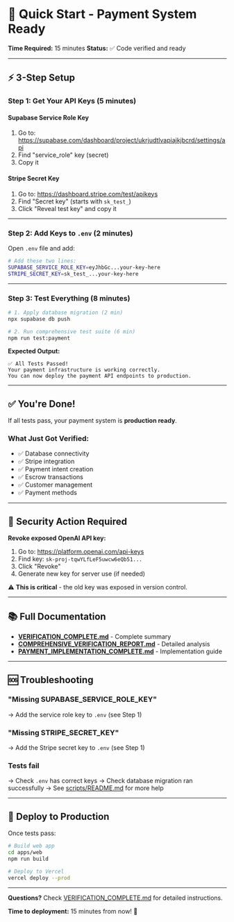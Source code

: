# 🚀 Quick Start - Payment System Ready

**Time Required:** 15 minutes
**Status:** ✅ Code verified and ready

---

## ⚡ 3-Step Setup

### Step 1: Get Your API Keys (5 minutes)

#### Supabase Service Role Key
1. Go to: https://supabase.com/dashboard/project/ukrjudtlvapiajkjbcrd/settings/api
2. Find "service_role" key (secret)
3. Copy it

#### Stripe Secret Key
1. Go to: https://dashboard.stripe.com/test/apikeys
2. Find "Secret key" (starts with `sk_test_`)
3. Click "Reveal test key" and copy it

---

### Step 2: Add Keys to `.env` (2 minutes)

Open `.env` file and add:

```bash
# Add these two lines:
SUPABASE_SERVICE_ROLE_KEY=eyJhbGc...your-key-here
STRIPE_SECRET_KEY=sk_test_...your-key-here
```

---

### Step 3: Test Everything (8 minutes)

```bash
# 1. Apply database migration (2 min)
npx supabase db push

# 2. Run comprehensive test suite (6 min)
npm run test:payment
```

**Expected Output:**
```
✅ All Tests Passed!
Your payment infrastructure is working correctly.
You can now deploy the payment API endpoints to production.
```

---

## ✅ You're Done!

If all tests pass, your payment system is **production ready**.

### What Just Got Verified:

- ✅ Database connectivity
- ✅ Stripe integration
- ✅ Payment intent creation
- ✅ Escrow transactions
- ✅ Customer management
- ✅ Payment methods

---

## 🔐 Security Action Required

**Revoke exposed OpenAI API key:**

1. Go to: https://platform.openai.com/api-keys
2. Find key: `sk-proj-tqwYLfLeF5uwcw6eQb51...`
3. Click "Revoke"
4. Generate new key for server use (if needed)

⚠️ **This is critical** - the old key was exposed in version control.

---

## 📚 Full Documentation

- **[VERIFICATION_COMPLETE.md](./VERIFICATION_COMPLETE.md)** - Complete summary
- **[COMPREHENSIVE_VERIFICATION_REPORT.md](./COMPREHENSIVE_VERIFICATION_REPORT.md)** - Detailed analysis
- **[PAYMENT_IMPLEMENTATION_COMPLETE.md](./PAYMENT_IMPLEMENTATION_COMPLETE.md)** - Implementation guide

---

## 🆘 Troubleshooting

### "Missing SUPABASE_SERVICE_ROLE_KEY"
→ Add the service role key to `.env` (see Step 1)

### "Missing STRIPE_SECRET_KEY"
→ Add the Stripe secret key to `.env` (see Step 1)

### Tests fail
→ Check `.env` has correct keys
→ Check database migration ran successfully
→ See [scripts/README.md](./scripts/README.md) for more help

---

## 🚀 Deploy to Production

Once tests pass:

```bash
# Build web app
cd apps/web
npm run build

# Deploy to Vercel
vercel deploy --prod
```

---

**Questions?** Check [VERIFICATION_COMPLETE.md](./VERIFICATION_COMPLETE.md) for detailed instructions.

**Time to deployment:** 15 minutes from now! 🎉
